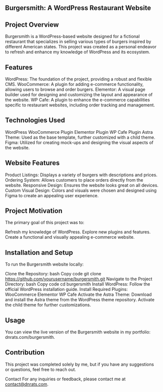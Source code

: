 ## Burgersmith: A WordPress Restaurant Website
## Project Overview
Burgersmith is a WordPress-based website designed for a fictional restaurant that specializes in selling various types of burgers inspired by different American states. This project was created as a personal endeavor to refresh and enhance my knowledge of WordPress and its ecosystem.

## Features

WordPress: The foundation of the project, providing a robust and flexible CMS.
WooCommerce: A plugin for adding e-commerce functionality, allowing users to browse and order burgers.
Elementor: A visual page builder used for designing and customizing the layout and appearance of the website.
WP Cafe: A plugin to enhance the e-commerce capabilities specific to restaurant websites, including order tracking and management.

## Technologies Used

WordPress
WooCommerce Plugin
Elementor Plugin
WP Cafe Plugin
Astra Theme: Used as the base template, further customized with a child theme.
Figma: Utilized for creating mock-ups and designing the visual aspects of the website.

## Website Features

Product Listings: Displays a variety of burgers with descriptions and prices.
Ordering System: Allows customers to place orders directly from the website.
Responsive Design: Ensures the website looks great on all devices.
Custom Visual Design: Colors and visuals were chosen and designed using Figma to create an appealing user experience.

## Project Motivation

The primary goal of this project was to:

Refresh my knowledge of WordPress.
Explore new plugins and features.
Create a functional and visually appealing e-commerce website.

## Installation and Setup

To run the Burgersmith website locally:

Clone the Repository:
bash
Copy code
git clone https://github.com/yourusername/burgersmith.git
Navigate to the Project Directory:
bash
Copy code
cd burgersmith
Install WordPress: Follow the official WordPress installation guide.
Install Required Plugins:
WooCommerce
Elementor
WP Cafe
Activate the Astra Theme:
Download and install the Astra theme from the WordPress theme repository.
Activate the child theme for further customizations.

## Usage

You can view the live version of the Burgersmith website in my portfolio: dnrats.com/burgersmith.

## Contribution
This project was completed solely by me, but if you have any suggestions or questions, feel free to reach out.

Contact
For any inquiries or feedback, please contact me at contact@dnrats.com.
